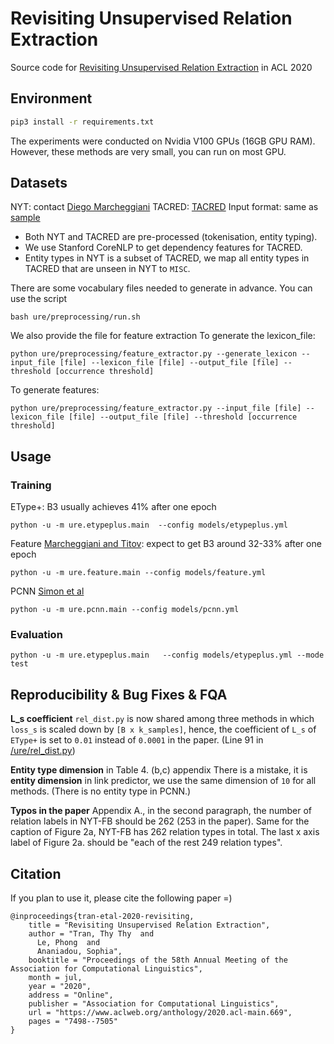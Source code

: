 # Revisiting Unsupervised Relation Extraction

Source code for [Revisiting Unsupervised Relation Extraction](https://www.aclweb.org/anthology/2020.acl-main.669) in ACL 2020

## Environment

```bash
pip3 install -r requirements.txt
```
The experiments were conducted on Nvidia V100 GPUs (16GB GPU RAM).
However, these methods are very small, you can run on most GPU.

## Datasets
NYT: contact [Diego Marcheggiani](https://diegma.github.io/)
TACRED: [TACRED](https://nlp.stanford.edu/projects/tacred/)
Input format: same as [sample](https://github.com/diegma/relation-autoencoder/blob/master/data-sample.txt)

- Both NYT and TACRED are pre-processed (tokenisation, entity typing).
- We use Stanford CoreNLP to get dependency features for TACRED. 
- Entity types in NYT is a subset of TACRED, we map all entity types in TACRED that are unseen in NYT to `MISC`.

There are some vocabulary files needed to generate in advance.
You can use the script
```
bash ure/preprocessing/run.sh
```

We also provide the file for feature extraction
To generate the lexicon_file:
```
python ure/preprocessing/feature_extractor.py --generate_lexicon --input_file [file] --lexicon_file [file] --output_file [file] --threshold [occurrence threshold]
```
To generate features:
```
python ure/preprocessing/feature_extractor.py --input_file [file] --lexicon_file [file] --output_file [file] --threshold [occurrence threshold]
```


## Usage


### Training
EType+: B3 usually achieves 41% after one epoch 
```
python -u -m ure.etypeplus.main  --config models/etypeplus.yml
```

Feature [Marcheggiani and Titov](www.aclweb.org/anthology/Q16-1017.pdf): expect to get B3 around 32-33% after one epoch
```
python -u -m ure.feature.main --config models/feature.yml
```

PCNN [Simon et al](https://www.aclweb.org/anthology/P19-1133.pdf)
```
python -u -m ure.pcnn.main --config models/pcnn.yml
```

### Evaluation
```
python -u -m ure.etypeplus.main   --config models/etypeplus.yml --mode test
```


## Reproducibility & Bug Fixes & FQA

**L_s coefficient**
`rel_dist.py` is now shared among three methods in which `loss_s` is scaled down by `[B x k_samples]`, hence, the coefficient of `L_s` of `EType+` is set to `0.01` instead of `0.0001` in the paper.
(Line 91 in [/ure/rel_dist.py](https://github.com/ttthy/ure/ure/rel_dist.py))

**Entity type dimension** in Table 4. (b,c) appendix
There is a mistake, it is **entity dimension** in link predictor, we use the same dimension of `10` for all methods.
(There is no entity type in PCNN.)

**Typos in the paper**
Appendix A., in the second paragraph, the number of relation labels in NYT-FB should be 262 (253 in the paper).
Same for the caption of Figure 2a, NYT-FB has 262 relation types in total.
The last x axis label of Figure 2a. should be "each of the rest 249 relation types".


## Citation
If you plan to use it, please cite the following paper =)

```
@inproceedings{tran-etal-2020-revisiting,
    title = "Revisiting Unsupervised Relation Extraction",
    author = "Tran, Thy Thy  and
      Le, Phong  and
      Ananiadou, Sophia",
    booktitle = "Proceedings of the 58th Annual Meeting of the Association for Computational Linguistics",
    month = jul,
    year = "2020",
    address = "Online",
    publisher = "Association for Computational Linguistics",
    url = "https://www.aclweb.org/anthology/2020.acl-main.669",
    pages = "7498--7505"
}
```
